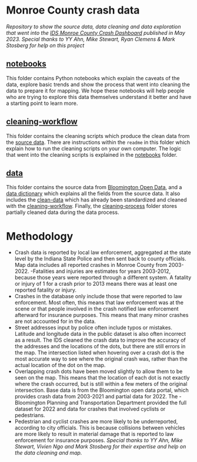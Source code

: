 # Monroe County crash data 

*Repository to show the source data, data cleaning and data exploration that went into the [IDS Monroe County Crash Dashboard](https://specials.idsnews.com/car-crash-dashboard-monroe-county/) published in May 2023.*
*Special thanks to YY Ahn, Mike Stewart, Ryan Clemens & Mark Stosberg for help on this project*

## [notebooks](https://github.com/ids-digi/moco-crash-data/tree/main/notebooks)
This folder contains Python notebooks which explain the caveats of the data, explore basic trends and show the process that went into cleaning the data to prepare it for mapping. We hope these notebooks will help people who are trying to explore this data themselves understand it better and have a starting point to learn more.

## [cleaning-workflow](https://github.com/ids-digi/moco-crash-data/tree/main/cleaning-workflow)
This folder contains the cleaning scripts which produce the clean data from the [source data](https://github.com/ids-digi/moco-crash-data/tree/main/data/source-data). There are instructions within the `readme` in this folder which explain how to run the cleaning scripts on your own computer. The logic that went into the cleaning scripts is explained in the [notebooks](https://github.com/ids-digi/moco-crash-data/tree/main/notebooks) folder.

## [data](https://github.com/ids-digi/moco-crash-data/tree/main/data)
This folder contains the source data from [Bloomington Open Data](https://data.bloomington.in.gov/dataset/traffic-data), and a [data dictionary](https://github.com/ids-digi/moco-crash-data/tree/main/data#data-dictionary) which explains all the fields from the source data. It also includes the [clean-data](https://github.com/ids-digi/moco-crash-data/tree/main/data/clean-data) which has already been standardized and cleaned with the [cleaning-workflow](https://github.com/ids-digi/moco-crash-data/tree/main/cleaning-workflow). Finally, the [cleaning-process](https://github.com/ids-digi/moco-crash-data/tree/main/data/cleaning-process) folder stores partially cleaned data during the data process.

# Methodology
- Crash data is reported by local law enforcement, aggregated at the state level by the Indiana State Police and then sent back to county officials. Map data includes all reported crashes in Monroe County from 2003-2022.
-Fatalities and injuries are estimates for years 2003-2012, because those years were reported through a different system. A fatality or injury of 1 for a crash prior to 2013 means there was at least one reported fatality or injury. 
- Crashes in the database only include those that were reported to law enforcement. Most often, this means that law enforcement was at the scene or that people involved in the crash notified law enforcement afterward for insurance purposes. This means that many minor crashes are not accounted for in the data.
- Street addresses input by police often include typos or mistakes. Latitude and longitude data in the public dataset is also often incorrect as a result. The IDS cleaned the crash data to improve the accuracy of the addresses and the locations of the dots, but there are still errors in the map. The intersection listed when hovering over a crash dot is the most accurate way to see where the original crash was, rather than the actual location of the dot on the map.
- Overlapping crash dots have been moved slightly to allow them to be seen on the map. This means that the location of each dot is not exactly where the crash occurred, but is still within a few meters of the original intersection.
Base data is from the Bloomington open data portal, which provides crash data from 2003-2021 and partial data for 2022. The - Bloomington Planning and Transportation Department provided the full dataset for 2022 and data for crashes that involved cyclists or pedestrians.
- Pedestrian and cyclist crashes are more likely to be underreported, according to city officials. This is because collisions between vehicles are more likely to result in material damage that is reported to law enforcement for insurance purposes. 
*Special thanks to YY Ahn, Mike Stewart, Vivien Ngo and Mark Stosberg for their expertise and help on the data cleaning and map.*

